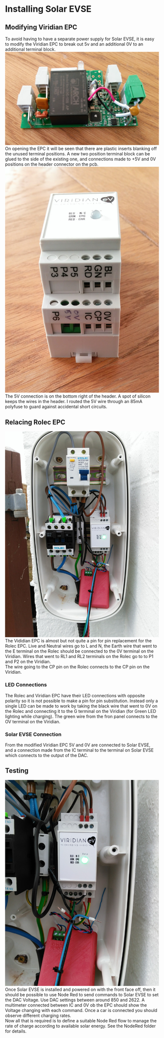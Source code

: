 # Installing Solar EVSE
## Modifying Viridian EPC
To avoid having to have a separate power supply for Solar EVSE, it is easy to modify the Viridian EPC to break out 5v and an additional 0V 
to an additional terminal block.<br>
![/Images/viridian_evse1.jpg](/Images/viridian_evse1.jpg)
On opening the EPC it will be seen that there are plastic inserts blanking off the unused terminal positions.
A new two position terminal block can be glued to the side of the existing one, and connections made to +5V and 0V positions on the header connector on the pcb.
![/Images/viridian_evse3.jpg](/Images/viridian_evse3.jpg)
The 5V connection is on the bottom right of the header.  A spot of silicon keeps the wires in the header.
I routed the 5V wire through an 85mA polyfuse to guard against accidental short circuits.<br>
## Relacing Rolec EPC
![/Images/solar_evse_install_2.jpg](/Images/solar_evse_install_2.jpg)
The Vididian EPC is almost but not quite a pin for pin replacement for the Rolec EPC.
Live and Neutral wires go to L and N, the Earth wire that went to the E terminal on the Rolec should be connected to the 0V terminal on the Viridian.
Wires that went to RL1 and RL2 terminals on the Rolec go to to P1 and P2 on the Viridian.<br>
The wire going to the CP pin on the Rolec connects to the CP pin on the Viridian.<br>
### LED Connections
The Rolec and Viridian EPC have their LED connections with opposite polarity so it is not possible to make a pin for pin substitution.
Instead only a single LED can be made to work by taking the black wire that went to 0V on the Rolec and connecting it to the G terminal on the Viridian (for Green LED lighting while charging). The green wire from the fron panel connects to the OV terminal on the Viridian.<br>
### Solar EVSE Connection
From the modified Viridian EPC 5V and 0V are connected to Solar EVSE, and a connection made from the IC terminal to the terminal on Solar EVSE which connects to the output of the DAC.<br>
## Testing
![/Images/solar_evse_install_1.jpg](/Images/solar_evse_install_1.jpg)
Once Solar EVSE is installed and powered on with the front face off, then it should be possible to use Node Red to send commands to Solar EVSE to set the DAC Voltage. Use DAC settings between around 850 and 2622.  A multimeter connected between IC and 0V ob the EPC should show the Voltage changing with each command.
Once a car is connected you should observe different charging rates.<br>
Now all that is required is to define a suitable Node Red flow to manage the rate of charge according to available solar energy.  See the NodeRed folder for details.<br>




